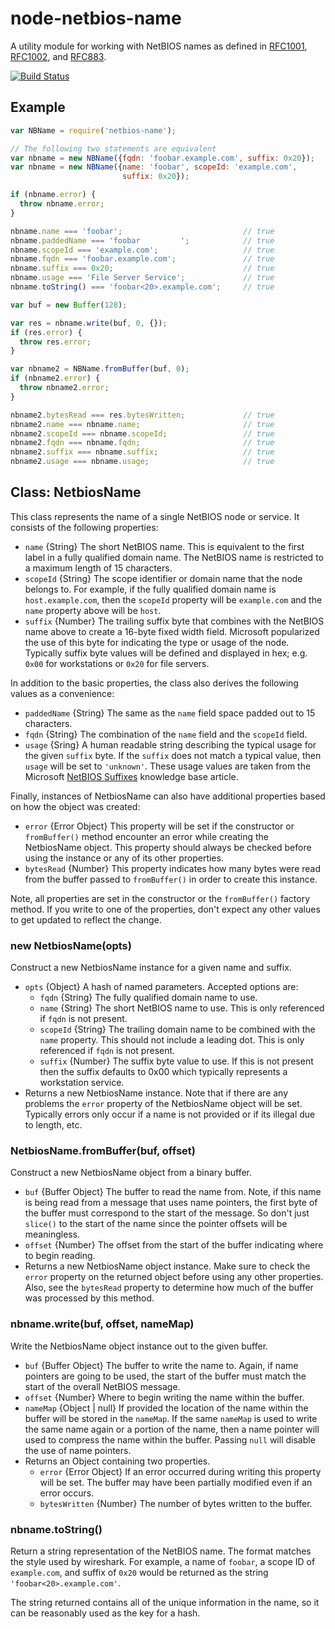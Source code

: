 # node-netbios-name

A utility module for working with NetBIOS names as defined in [RFC1001][],
[RFC1002][], and [RFC883][].

[![Build Status](https://travis-ci.org/wanderview/node-netbios-name.png)](https://travis-ci.org/wanderview/node-netbios-name)

## Example

``` javascript
var NBName = require('netbios-name');

// The following two statements are equivalent
var nbname = new NBName({fqdn: 'foobar.example.com', suffix: 0x20});
var nbname = new NBName({name: 'foobar', scopeId: 'example.com',
                         suffix: 0x20});

if (nbname.error) {
  throw nbname.error;
}

nbname.name === 'foobar';                           // true
nbname.paddedName === 'foobar         ';            // true
nbname.scopeId === 'example.com';                   // true
nbname.fqdn === 'foobar.example.com';               // true
nbname.suffix === 0x20;                             // true
nbname.usage === 'File Server Service';             // true
nbname.toString() === 'foobar<20>.example.com';     // true

var buf = new Buffer(128);

var res = nbname.write(buf, 0, {});
if (res.error) {
  throw res.error;
}

var nbname2 = NBName.fromBuffer(buf, 0);
if (nbname2.error) {
  throw nbname2.error;
}

nbname2.bytesRead === res.bytesWritten;             // true
nbname2.name === nbname.name;                       // true
nbname2.scopeId === nbname.scopeId;                 // true
nbname2.fqdn === nbname.fqdn;                       // true
nbname2.suffix === nbname.suffix;                   // true
nbname2.usage === nbname.usage;                     // true
```

## Class: NetbiosName

This class represents the name of a single NetBIOS node or service.  It
consists of the following properties:

* `name` {String} The short NetBIOS name.  This is equivalent to the first
  label in a fully qualified domain name.  The NetBIOS name is restricted
  to a maximum length of 15 characters.
* `scopeId` {String} The scope identifier or domain name that the node
  belongs to.  For example, if the fully qualified domain name is
  `host.example.com`, then the `scopeId` property will be `example.com`
  and the `name` property above will be `host`.
* `suffix` {Number} The trailing suffix byte that combines with the NetBIOS
  name above to create a 16-byte fixed width field.  Microsoft popularized
  the use of this byte for indicating the type or usage of the node.
  Typically suffix byte values will be defined and displayed in hex; e.g.
  `0x00` for workstations or `0x20` for file servers.

In addition to the basic properties, the class also derives the following
values as a convenience:

* `paddedName` {String} The same as the `name` field space padded out to
  15 characters.
* `fqdn` {String} The combination of the `name` field and the `scopeId` field.
* `usage` {Sring} A human readable string describing the typical usage for
  the given `suffix` byte.  If the `suffix` does not match a typical value,
  then `usage` will be set to `'unknown'`.  These usage values are taken
  from the Microsoft [NetBIOS Suffixes][] knowledge base article.

Finally, instances of NetbiosName can also have additional properties based
on how the object was created:

* `error` {Error Object} This property will be set if the constructor or
  `fromBuffer()` method encounter an error while creating the NetbiosName
  object.  This property should always be checked before using the instance
  or any of its other properties.
* `bytesRead` {Number} This property indicates how many bytes were read from
  the buffer passed to `fromBuffer()` in order to create this instance.

Note, all properties are set in the constructor or the `fromBuffer()` factory
method.  If you write to one of the properties, don't expect any other values
to get updated to reflect the change.

### new NetbiosName(opts)

Construct a new NetbiosName instance for a given name and suffix.

* `opts` {Object} A hash of named parameters.  Accepted options are:
  * `fqdn` {String} The fully qualified domain name to use.
  * `name` {String} The short NetBIOS name to use.  This is only referenced
    if `fqdn` is not present.
  * `scopeId` {String} The trailing domain name to be combined with the `name`
    property.  This should not include a leading dot.  This is only
    referenced if `fqdn` is not present.
  * `suffix` {Number} The suffix byte value to use.  If this is not present
    then the suffix defaults to 0x00 which typically represents a workstation
    service.
* Returns a new NetbiosName instance.  Note that if there are any problems
  the `error` property of the NetbiosName object will be set.  Typically
  errors only occur if a name is not provided or if its illegal due to length,
  etc.

### NetbiosName.fromBuffer(buf, offset)

Construct a new NetbiosName object from a binary buffer.

* `buf` {Buffer Object} The buffer to read the name from.  Note, if this name
  is being read from a message that uses name pointers, the first byte of the
  buffer must correspond to the start of the message.  So don't just `slice()`
  to the start of the name since the pointer offsets will be meaningless.
* `offset` {Number} The offset from the start of the buffer indicating where
  to begin reading.
* Returns a new NetbiosName object instance.  Make sure to check the `error`
  property on the returned object before using any other properties.  Also,
  see the `bytesRead` property to determine how much of the buffer was
  processed by this method.

### nbname.write(buf, offset, nameMap)

Write the NetbiosName object instance out to the given buffer.

* `buf` {Buffer Object} The buffer to write the name to.  Again, if name
  pointers are going to be used, the start of the buffer must match the
  start of the overall NetBIOS message.
* `offset` {Number} Where to begin writing the name within the buffer.
* `nameMap` {Object | null} If provided the location of the name within the
  buffer will be stored in the `nameMap`.  If the same `nameMap` is used to
  write the same name again or a portion of the name, then a name pointer
  will used to compress the name within the buffer.  Passing `null` will
  disable the use of name pointers.
* Returns an Object containing two properties.
  * `error` {Error Object} If an error occurred during writing this property
    will be set.  The buffer may have been partially modified even if an
    error occurs.
  * `bytesWritten` {Number} The number of bytes written to the buffer.

### nbname.toString()

Return a string representation of the NetBIOS name.  The format matches the
style used by wireshark.  For example, a name of `foobar`, a scope ID of
`example.com`, and suffix of `0x20` would be returned as the string
`'foobar<20>.example.com'`.

The string returned contains all of the unique information in the name, so
it can be reasonably used as the key for a hash.

[RFC1001]: http://tools.ietf.org/rfc/rfc1001.txt
[RFC1002]: http://tools.ietf.org/rfc/rfc1002.txt
[RFC883]: http://tools.ietf.org/rfc/rfc883.txt
[NetBIOS Suffixes]: http://support.microsoft.com/kb/163409
